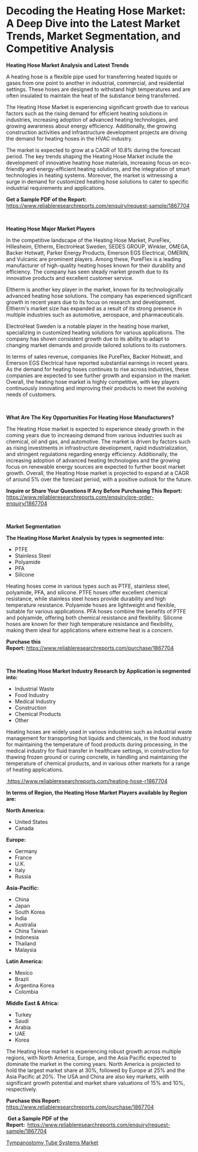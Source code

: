 <p><h1>Decoding the Heating Hose Market: A Deep Dive into the Latest Market Trends, Market Segmentation, and Competitive Analysis</h1></p><p><strong>Heating Hose Market Analysis and Latest Trends</strong></p>
<p><p>A heating hose is a flexible pipe used for transferring heated liquids or gases from one point to another in industrial, commercial, and residential settings. These hoses are designed to withstand high temperatures and are often insulated to maintain the heat of the substance being transferred.</p><p>The Heating Hose Market is experiencing significant growth due to various factors such as the rising demand for efficient heating solutions in industries, increasing adoption of advanced heating technologies, and growing awareness about energy efficiency. Additionally, the growing construction activities and infrastructure development projects are driving the demand for heating hoses in the HVAC industry.</p><p>The market is expected to grow at a CAGR of 10.8% during the forecast period. The key trends shaping the Heating Hose Market include the development of innovative heating hose materials, increasing focus on eco-friendly and energy-efficient heating solutions, and the integration of smart technologies in heating systems. Moreover, the market is witnessing a surge in demand for customized heating hose solutions to cater to specific industrial requirements and applications.</p></p>
<p><strong>Get a Sample PDF of the Report:&nbsp;</strong> <a href="https://www.reliableresearchreports.com/enquiry/request-sample/1867704">https://www.reliableresearchreports.com/enquiry/request-sample/1867704</a></p>
<p>&nbsp;</p>
<p><strong>Heating Hose Major Market Players</strong></p>
<p><p>In the competitive landscape of the Heating Hose Market, PureFlex, Hillesheim, Eltherm, ElectroHeat Sweden, SEDES GROUP, Winkler, OMEGA, Backer Hotwatt, Parker Energy Products, Emerson EGS Electrical, OMERIN, and Vulcanic are prominent players. Among these, PureFlex is a leading manufacturer of high-quality heating hoses known for their durability and efficiency. The company has seen steady market growth due to its innovative products and excellent customer service.</p><p>Eltherm is another key player in the market, known for its technologically advanced heating hose solutions. The company has experienced significant growth in recent years due to its focus on research and development. Eltherm's market size has expanded as a result of its strong presence in multiple industries such as automotive, aerospace, and pharmaceuticals.</p><p>ElectroHeat Sweden is a notable player in the heating hose market, specializing in customized heating solutions for various applications. The company has shown consistent growth due to its ability to adapt to changing market demands and provide tailored solutions to its customers.</p><p>In terms of sales revenue, companies like PureFlex, Backer Hotwatt, and Emerson EGS Electrical have reported substantial earnings in recent years. As the demand for heating hoses continues to rise across industries, these companies are expected to see further growth and expansion in the market. Overall, the heating hose market is highly competitive, with key players continuously innovating and improving their products to meet the evolving needs of customers.</p></p>
<p>&nbsp;</p>
<p><strong>What Are The Key Opportunities For Heating Hose Manufacturers?</strong></p>
<p><p>The Heating Hose market is expected to experience steady growth in the coming years due to increasing demand from various industries such as chemical, oil and gas, and automotive. The market is driven by factors such as rising investments in infrastructure development, rapid industrialization, and stringent regulations regarding energy efficiency. Additionally, the increasing adoption of advanced heating technologies and the growing focus on renewable energy sources are expected to further boost market growth. Overall, the Heating Hose market is projected to expand at a CAGR of around 5% over the forecast period, with a positive outlook for the future.</p></p>
<p><strong>Inquire or Share Your Questions If Any Before Purchasing This Report:</strong> <a href="https://www.reliableresearchreports.com/enquiry/pre-order-enquiry/1867704">https://www.reliableresearchreports.com/enquiry/pre-order-enquiry/1867704</a></p>
<p>&nbsp;</p>
<p><strong>Market Segmentation</strong></p>
<p><strong>The Heating Hose Market Analysis by types is segmented into:</strong></p>
<p><ul><li>PTFE</li><li>Stainless Steel</li><li>Polyamide</li><li>PFA</li><li>Silicone</li></ul></p>
<p><p>Heating hoses come in various types such as PTFE, stainless steel, polyamide, PFA, and silicone. PTFE hoses offer excellent chemical resistance, while stainless steel hoses provide durability and high temperature resistance. Polyamide hoses are lightweight and flexible, suitable for various applications. PFA hoses combine the benefits of PTFE and polyamide, offering both chemical resistance and flexibility. Silicone hoses are known for their high temperature resistance and flexibility, making them ideal for applications where extreme heat is a concern.</p></p>
<p><strong>Purchase this Report:&nbsp;</strong><a href="https://www.reliableresearchreports.com/purchase/1867704">https://www.reliableresearchreports.com/purchase/1867704</a></p>
<p>&nbsp;</p>
<p><strong>The Heating Hose Market Industry Research by Application is segmented into:</strong></p>
<p><ul><li>Industrial Waste</li><li>Food Industry</li><li>Medical Industry</li><li>Construction</li><li>Chemical Products</li><li>Other</li></ul></p>
<p><p>Heating hoses are widely used in various industries such as industrial waste management for transporting hot liquids and chemicals, in the food industry for maintaining the temperature of food products during processing, in the medical industry for fluid transfer in healthcare settings, in construction for thawing frozen ground or curing concrete, in handling and maintaining the temperature of chemical products, and in various other markets for a range of heating applications.</p></p>
<p><a href="https://www.reliableresearchreports.com/heating-hose-r1867704">&nbsp;https://www.reliableresearchreports.com/heating-hose-r1867704</a></p>
<p><strong>In terms of Region, the Heating Hose Market Players available by Region are:</strong></p>
<p>
    <p> <strong> North America: </strong>
        <ul>
            <li>United States</li>
            <li>Canada</li>
        </ul>
        </p> 
    <p> <strong> Europe: </strong>
        <ul>
            <li>Germany</li>
            <li>France</li>
            <li>U.K.</li>
            <li>Italy</li>
            <li>Russia</li>
        </ul>
        </p> 
    <p> <strong> Asia-Pacific: </strong>
        <ul>
            <li>China</li>
            <li>Japan</li>
            <li>South Korea</li>
            <li>India</li>
            <li>Australia</li>
            <li>China Taiwan</li>
            <li>Indonesia</li>
            <li>Thailand</li>
            <li>Malaysia</li>
        </ul>
        </p> 
    <p> <strong> Latin America: </strong>
        <ul>
            <li>Mexico</li>
            <li>Brazil</li>
            <li>Argentina Korea</li>
            <li>Colombia</li>
        </ul>
        </p> 
    <p> <strong> Middle East & Africa: </strong>
        <ul>
            <li>Turkey</li>
            <li>Saudi</li>
            <li>Arabia</li>
            <li>UAE</li>
            <li>Korea</li>
        </ul>
    </p>
    </p>
<p><p>The Heating Hose market is experiencing robust growth across multiple regions, with North America, Europe, and the Asia Pacific expected to dominate the market in the coming years. North America is projected to hold the largest market share at 30%, followed by Europe at 25% and the Asia Pacific at 20%. The USA and China are also key markets, with significant growth potential and market share valuations of 15% and 10%, respectively.</p></p>
<p><strong>Purchase this Report: </strong><a href="https://www.reliableresearchreports.com/purchase/1867704">https://www.reliableresearchreports.com/purchase/1867704</a></p>
<p>&nbsp;<strong>Get a Sample PDF of the Report:&nbsp;&nbsp;</strong><a href="https://www.reliableresearchreports.com/enquiry/request-sample/1867704">https://www.reliableresearchreports.com/enquiry/request-sample/1867704</a></p>
<p><strong></strong></p>
<p><p><a href="https://meowing-canidae-761.notion.site/Tympanostomy-Tube-Systems-Market-Share-Evolution-and-Market-Growth-Trends-2024-2031-85930325f829473b9f0d6340f54df610">Tympanostomy Tube Systems Market</a></p></p>